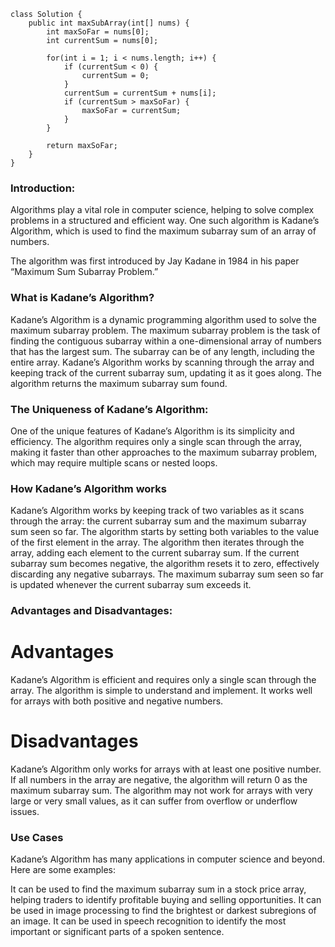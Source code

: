 ```
class Solution {
    public int maxSubArray(int[] nums) {
        int maxSoFar = nums[0];
        int currentSum = nums[0];
        
        for(int i = 1; i < nums.length; i++) {
            if (currentSum < 0) {
                currentSum = 0;
            }
            currentSum = currentSum + nums[i];
            if (currentSum > maxSoFar) {
                maxSoFar = currentSum;
            }
        }
        
        return maxSoFar;
    }
}
```

### Introduction:
Algorithms play a vital role in computer science, helping to solve complex problems in a structured and efficient way. One such algorithm is Kadane’s Algorithm, which is used to find the maximum subarray sum of an array of numbers.

The algorithm was first introduced by Jay Kadane in 1984 in his paper “Maximum Sum Subarray Problem.”

### What is Kadane’s Algorithm?
Kadane’s Algorithm is a dynamic programming algorithm used to solve the maximum subarray problem.
The maximum subarray problem is the task of finding the contiguous subarray within a one-dimensional array of numbers that has the largest sum.
The subarray can be of any length, including the entire array. Kadane’s Algorithm works by scanning through the array and keeping track of the current subarray sum, updating it as it goes along.
The algorithm returns the maximum subarray sum found.

### The Uniqueness of Kadane’s Algorithm:
One of the unique features of Kadane’s Algorithm is its simplicity and efficiency.
The algorithm requires only a single scan through the array, making it faster than other approaches to the maximum subarray problem, which may require multiple scans or nested loops.

### How Kadane’s Algorithm works
Kadane’s Algorithm works by keeping track of two variables as it scans through the array: the current subarray sum and the maximum subarray sum seen so far.
The algorithm starts by setting both variables to the value of the first element in the array.
The algorithm then iterates through the array, adding each element to the current subarray sum.
If the current subarray sum becomes negative, the algorithm resets it to zero, effectively discarding any negative subarrays.
The maximum subarray sum seen so far is updated whenever the current subarray sum exceeds it.
### Advantages and Disadvantages:

# Advantages
Kadane’s Algorithm is efficient and requires only a single scan through the array.
The algorithm is simple to understand and implement.
It works well for arrays with both positive and negative numbers.

# Disadvantages
Kadane’s Algorithm only works for arrays with at least one positive number. If all numbers in the array are negative, the algorithm will return 0 as the maximum subarray sum.
The algorithm may not work for arrays with very large or very small values, as it can suffer from overflow or underflow issues.

### Use Cases
Kadane’s Algorithm has many applications in computer science and beyond. Here are some examples:

It can be used to find the maximum subarray sum in a stock price array, helping traders to identify profitable buying and selling opportunities.
It can be used in image processing to find the brightest or darkest subregions of an image.
It can be used in speech recognition to identify the most important or significant parts of a spoken sentence.